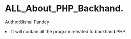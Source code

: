 # ALL_About_PHP_Backhand.
Author:Bishal Pandey
<li>It will contain all the program releated to backhand PHP.</li>
